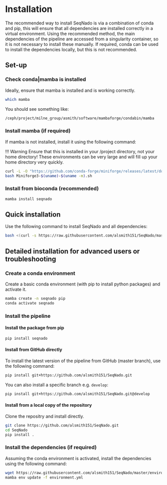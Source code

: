 # Installation

The recommended way to install SeqNado is via a combination of conda and pip, this will ensure that all dependencies are installed correctly in a virtual environment. Using the recommended method, the main dependencies of the pipeline are accessed from a singularity container, so it is not necessary to install these manually. If required, conda can be used to install the dependencies locally, but this is not recommended.

## Set-up

### Check conda|mamba is installed

Ideally, ensure that mamba is installed and is working correctly.

```bash
which mamba
```

You should see something like:

```bash
/ceph/project/milne_group/asmith/software/mambaforge/condabin/mamba
```

### Install mamba (if required)

If mamba is not installed, install it using the following command:

!!! Warning
    Ensure that this is installed in your /project directory, not your home directory! These environments can be very large and will fill up your home directory very quickly.

```bash
curl -L -O "https://github.com/conda-forge/miniforge/releases/latest/download/Miniforge3-$(uname)-$(uname -m).sh"
bash Miniforge3-$(uname)-$(uname -m).sh
```

### Install from bioconda (recommended)

```bash
mamba install seqnado
```

## Quick installation

Use the following command to install SeqNado and all dependencies:

```bash
bash <(curl -s https://raw.githubusercontent.com/alsmith151/SeqNado/master/install_seqnado.sh)
```

## Detailed installation for advanced users or troubleshooting

### Create a conda environment

Create a basic conda environment (with pip to install python packages) and activate it.

```bash
mamba create -n seqnado pip
conda activate seqnado
```

### Install the pipeline

#### Install the package from pip 

```bash
pip install seqnado
```

#### Install from GitHub directly

To install the latest version of the pipeline from GitHub (master branch), use the following command:

```bash
pip install git+https://github.com/alsmith151/SeqNado.git
```

You can also install a specific branch e.g. `develop`:

```bash
pip install git+https://github.com/alsmith151/SeqNado.git@develop
```

#### Install from a local copy of the repository

Clone the repositry and install directly.

```bash
git clone https://github.com/alsmith151/SeqNado.git
cd SeqNado
pip install .
```

### Install the dependencies (if required)

Assuming the conda environment is activated, install the dependencies using the following command:

```bash
wget https://raw.githubusercontent.com/alsmith151/SeqNado/master/environment.yml
mamba env update -f environment.yml
```
